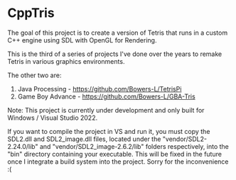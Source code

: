 # CppTris

The goal of this project is to create a version of Tetris that runs in a custom C++ engine using SDL with OpenGL for Rendering.

This is the third of a series of projects I've done over the years to remake Tetris in various graphics environments.

The other two are:
1. Java Processing - https://github.com/Bowers-L/TetrisPi
2. Game Boy Advance - https://github.com/Bowers-L/GBA-Tris

Note: This project is currently under development and only built for Windows / Visual Studio 2022.

If you want to compile the project in VS and run it, you must copy the SDL2.dll and SDL2_image.dll files, located under the "vendor/SDL2-2.24.0/lib" and "vendor/SDL2_image-2.6.2/lib" folders respectively, into the "bin" directory containing your executable. This will be fixed in the future once I integrate a build system into the project. Sorry for the inconvenience :(
